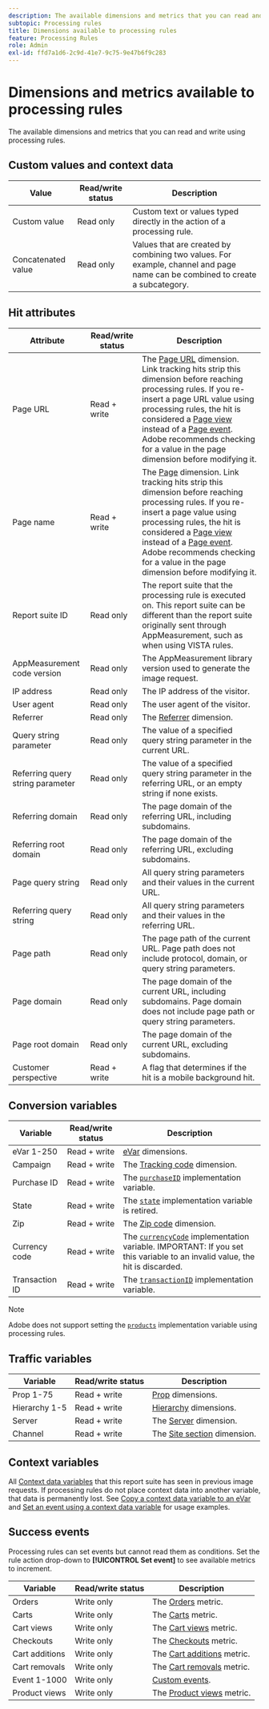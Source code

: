 ```yaml
---
description: The available dimensions and metrics that you can read and write using processing rules.
subtopic: Processing rules
title: Dimensions available to processing rules
feature: Processing Rules
role: Admin
exl-id: ffd7a1d6-2c9d-41e7-9c75-9e47b6f9c283
---
```

# Dimensions and metrics available to processing rules

The available dimensions and metrics that you can read and write using processing rules.

## Custom values and context data

| Value | Read/write status | Description |
| --- | --- | --- |
| Custom value | Read only | Custom text or values typed directly in the action of a processing rule. |
| Concatenated value | Read only | Values that are created by combining two values. For example, channel and page name can be combined to create a subcategory. |

## Hit attributes

| Attribute | Read/write status | Description |
| --- | --- | --- |
| Page URL | Read + write | The [Page URL](/help/components/dimensions/page-url.md) dimension. Link tracking hits strip this dimension before reaching processing rules. If you re-insert a page URL value using processing rules, the hit is considered a [Page view](/help/components/metrics/page-views.md) instead of a [Page event](/help/components/metrics/page-events.md). Adobe recommends checking for a value in the page dimension before modifying it. |
| Page name | Read + write | The [Page](/help/components/dimensions/page.md) dimension. Link tracking hits strip this dimension before reaching processing rules. If you re-insert a page value using processing rules, the hit is considered a [Page view](/help/components/metrics/page-views.md) instead of a [Page event](/help/components/metrics/page-events.md). Adobe recommends checking for a value in the page dimension before modifying it. |
| Report suite ID | Read only | The report suite that the processing rule is executed on. This report suite can be different than the report suite originally sent through AppMeasurement, such as when using VISTA rules. |
| AppMeasurement code version | Read only | The AppMeasurement library version used to generate the image request. |
| IP address | Read only | The IP address of the visitor. |
| User agent | Read only | The user agent of the visitor. |
| Referrer | Read only | The [Referrer](/help/components/dimensions/referrer.md) dimension. |
| Query string parameter | Read only | The value of a specified query string parameter in the current URL. |
| Referring query string parameter | Read only | The value of a specified query string parameter in the referring URL, or an empty string if none exists. |
| Referring domain | Read only | The page domain of the referring URL, including subdomains. |
| Referring root domain | Read only | The page domain of the referring URL, excluding subdomains. |
| Page query string | Read only | All query string parameters and their values in the current URL. |
| Referring query string | Read only | All query string parameters and their values in the referring URL. |
| Page path | Read only | The page path of the current URL. Page path does not include protocol, domain, or query string parameters. |
| Page domain | Read only | The page domain of the current URL, including subdomains. Page domain does not include page path or query string parameters. |
| Page root domain | Read only | The page domain of the current URL, excluding subdomains. |
| Customer perspective | Read + write | A flag that determines if the hit is a mobile background hit. |

## Conversion variables

| Variable | Read/write status | Description |
| --- | --- | --- |
| eVar 1-250 | Read + write | [eVar](/help/components/dimensions/evar.md) dimensions. |
| Campaign | Read + write | The [Tracking code](/help/components/dimensions/tracking-code.md) dimension. |
| Purchase ID | Read + write | The [`purchaseID`](/help/implement/vars/page-vars/purchaseid.md) implementation variable. |
| State | Read + write | The [`state`](/help/implement/vars/page-vars/state.md) implementation variable is retired. |
| Zip | Read + write | The [Zip code](/help/components/dimensions/zip-code.md) dimension. |
| Currency code | Read + write | The [`currencyCode`](/help/implement/vars/config-vars/currencycode.md) implementation variable. IMPORTANT: If you set this variable to an invalid value, the hit is discarded. |
| Transaction ID | Read + write | The [`transactionID`](/help/import/data-sources/transactionid.md) implementation variable. |

>[!NOTE]
>Adobe does not support setting the [`products`](/help/implement/vars/page-vars/products.md) implementation variable using processing rules.

## Traffic variables

| Variable | Read/write status | Description |
| --- | --- | --- |
| Prop 1-75 | Read + write | [Prop](/help/components/dimensions/prop.md) dimensions. |
| Hierarchy 1-5 | Read + write | [Hierarchy](/help/components/dimensions/hierarchy.md) dimensions. |
| Server | Read + write | The [Server](/help/components/dimensions/server.md) dimension. |
| Channel | Read + write | The [Site section](/help/components/dimensions/site-section.md) dimension. |

## Context variables

All [Context data variables](/help/implement/vars/page-vars/contextdata.md) that this report suite has seen in previous image requests. If processing rules do not place context data into another variable, that data is permanently lost. See [Copy a context data variable to an eVar](processing-rules-examples/processing-rules-copy-context-data.md) and [Set an event using a context data variable](processing-rules-examples/processing-rules-copy-context-data-event.md) for usage examples.

## Success events

Processing rules can set events but cannot read them as conditions. Set the rule action drop-down to **[!UICONTROL Set event]** to see available metrics to increment.

| Variable | Read/write status | Description |
| --- | --- | --- |
| Orders | Write only | The [Orders](/help/components/metrics/orders.md) metric. |
| Carts | Write only | The [Carts](/help/components/metrics/carts.md) metric. |
| Cart views | Write only | The [Cart views](/help/components/metrics/cart-views.md) metric. |
| Checkouts | Write only | The [Checkouts](/help/components/metrics/checkouts.md) metric. |
| Cart additions | Write only | The [Cart additions](/help/components/metrics/cart-additions.md) metric. |
| Cart removals | Write only | The [Cart removals](/help/components/metrics/cart-removals.md) metric. |
| Event 1-1000 | Write only | [Custom events](/help/components/metrics/custom-events.md). |
| Product views | Write only | The [Product views](/help/components/metrics/product-views.md) metric. |

